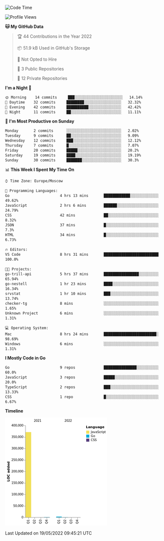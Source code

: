 <!--START_SECTION:waka-->
![Code Time](http://img.shields.io/badge/Code%20Time-310%20hrs%2047%20mins-blue)

![Profile Views](http://img.shields.io/badge/Profile%20Views-0-blue)

**🐱 My GitHub Data** 

> 🏆 44 Contributions in the Year 2022
 > 
> 📦 51.9 kB Used in GitHub's Storage 
 > 
> 🚫 Not Opted to Hire
 > 
> 📜 3 Public Repositories 
 > 
> 🔑 12 Private Repositories  
 > 
**I'm a Night 🦉** 

```text
🌞 Morning    14 commits     ███░░░░░░░░░░░░░░░░░░░░░░   14.14% 
🌆 Daytime    32 commits     ████████░░░░░░░░░░░░░░░░░   32.32% 
🌃 Evening    42 commits     ██████████░░░░░░░░░░░░░░░   42.42% 
🌙 Night      11 commits     ██░░░░░░░░░░░░░░░░░░░░░░░   11.11%

```
📅 **I'm Most Productive on Sunday** 

```text
Monday       2 commits      ░░░░░░░░░░░░░░░░░░░░░░░░░   2.02% 
Tuesday      9 commits      ██░░░░░░░░░░░░░░░░░░░░░░░   9.09% 
Wednesday    12 commits     ███░░░░░░░░░░░░░░░░░░░░░░   12.12% 
Thursday     7 commits      █░░░░░░░░░░░░░░░░░░░░░░░░   7.07% 
Friday       20 commits     █████░░░░░░░░░░░░░░░░░░░░   20.2% 
Saturday     19 commits     ████░░░░░░░░░░░░░░░░░░░░░   19.19% 
Sunday       30 commits     ███████░░░░░░░░░░░░░░░░░░   30.3%

```


📊 **This Week I Spent My Time On** 

```text
⌚︎ Time Zone: Europe/Moscow

💬 Programming Languages: 
Go                       4 hrs 13 mins       ████████████░░░░░░░░░░░░░   49.62% 
JavaScript               2 hrs 6 mins        ██████░░░░░░░░░░░░░░░░░░░   24.79% 
CSS                      42 mins             ██░░░░░░░░░░░░░░░░░░░░░░░   8.32% 
JSON                     37 mins             █░░░░░░░░░░░░░░░░░░░░░░░░   7.3% 
HTML                     34 mins             █░░░░░░░░░░░░░░░░░░░░░░░░   6.73%

🔥 Editors: 
VS Code                  8 hrs 31 mins       █████████████████████████   100.0%

🐱‍💻 Projects: 
go-trill-api             5 hrs 37 mins       ████████████████░░░░░░░░░   65.94% 
go-nestell               1 hr 23 mins        ████░░░░░░░░░░░░░░░░░░░░░   16.34% 
srvstat                  1 hr 10 mins        ███░░░░░░░░░░░░░░░░░░░░░░   13.74% 
checker-tg               8 mins              ░░░░░░░░░░░░░░░░░░░░░░░░░   1.65% 
Unknown Project          6 mins              ░░░░░░░░░░░░░░░░░░░░░░░░░   1.31%

💻 Operating System: 
Mac                      8 hrs 24 mins       ████████████████████████░   98.69% 
Windows                  6 mins              ░░░░░░░░░░░░░░░░░░░░░░░░░   1.31%

```

**I Mostly Code in Go** 

```text
Go                       9 repos             ███████████████░░░░░░░░░░   60.0% 
JavaScript               3 repos             █████░░░░░░░░░░░░░░░░░░░░   20.0% 
TypeScript               2 repos             ███░░░░░░░░░░░░░░░░░░░░░░   13.33% 
CSS                      1 repo              █░░░░░░░░░░░░░░░░░░░░░░░░   6.67%

```


**Timeline**

![Chart not found](https://raw.githubusercontent.com/jeezft/jeezft/main/charts/bar_graph.png) 


 Last Updated on 19/05/2022 09:45:21 UTC
<!--END_SECTION:waka-->
